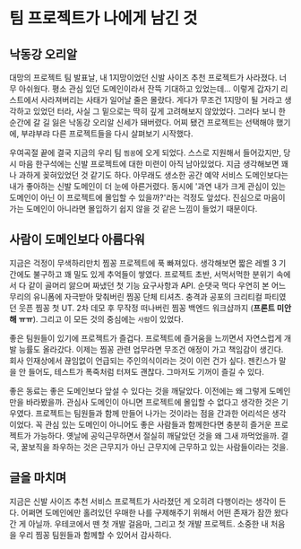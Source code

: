 # 팀 프로젝트가 나에게 남긴 것
## 낙동강 오리알
대망의 프로젝트 팀 발표날, 내 1지망이었던 신발 사이즈 추천 프로젝트가 사라졌다.
너무 아쉬웠다.
평소 관심 있던 도메인이라서 잔뜩 기대하고 있었는데...
이렇게 갑자기 리스트에서 사라져버리는 사태가 일어날 줄은 몰랐다.
게다가 무조건 1지망이 될 거라고 생각하고 있었던 터라, 사실 그 밑으로는 딱히 깊게 고려해보지 않았었다.
그러다 보니 한순간에 갈 길 잃은 낙동강 오리알 신세가 돼버렸다.
어찌 됐건 프로젝트는 선택해야 했기에, 부랴부랴 다른 프로젝트들을 다시 살펴보기 시작했다.

우여곡절 끝에 결국 지금의 우리 팀 `찜꽁`에 오게 되었다.
스스로 지원해서 들어갔지만, 당시 마음 한구석에는 신발 프로젝트에 대한 미련이 아직 남아있었다.
지금 생각해보면 꽤나 과하게 꽂혀있었던 것 같기도 하다.
아무래도 생소한 공간 예약 서비스 도메인보다는 내가 좋아하는 신발 도메인이 더 눈에 아른거렸다.
동시에 '과연 내가 크게 관심이 있는 도메인이 아닌 이 프로젝트에 몰입할 수 있을까?'라는 걱정도 앞섰다.
진심으로 마음이 가는 도메인이 아니라면 몰입하기 쉽지 않을 것 같은 느낌이 들었기 때문이다.

## 사람이 도메인보다 아름다워

지금은 걱정이 무색하리만치 찜꽁 프로젝트에 푹 빠져있다.
생각해보면 짧은 레벨 3 기간에도 불구하고 꽤 밀도 있게 추억들이 쌓였다.
프로젝트 초반, 서먹서먹한 분위기 속에서 다 같이 골머리 앓으며 짜냈던 첫 기능 요구사항과 API.
순댓국 먹다 우연히 본 어느 무리의 유니폼에 자극받아 맞춰버린 찜꽁 단체 티셔츠.
충격과 공포의 크리티컬 파티였던 웃픈 찜꽁 첫 UT.
2차 데모 후 무작정 떠나버린 찜꽁 백엔드 워크샵까지 (**프론트 미안해 ㅠㅠ**).
그리고 이 모든 것의 중심에는 `사람`이 있었다.

좋은 팀원들이 있기에 프로젝트가 즐겁다.
프로젝트에 즐거움을 느끼면서 자연스럽게 개발 능률도 올라갔다.
이제는 찜꽁 관련 업무라면 무조건 애정이 가고 책임감이 생긴다.
회사 인재상에서 끊임없이 언급되는 주인의식이라는 것이 이런 건가 싶다.
젠킨스가 말을 안 들어도, 테스트가 폭죽처럼 터져도 괜찮다.
그마저도 기꺼이 즐길 수 있다.

좋은 동료는 좋은 도메인보다 앞설 수 있다는 것을 깨달았다.
이전에는 왜 그렇게 도메인만을 바라봤을까.
관심사 도메인이 아니면 프로젝트에 몰입할 수 없다고 생각한 것은 기우였다.
프로젝트는 팀원들과 함께 만들어 나가는 것이라는 점을 간과한 어리석은 생각이었다.
꼭 관심 있는 도메인이 아니어도 좋은 사람들과 함께한다면 충분히 즐거운 프로젝트가 가능하다.
옛날에 공익근무하면서 절실히 깨달았던 것을 왜 그새 까먹었을까.
결국, 꿀보직을 좌우하는 것은 근무지가 아닌 근무지에 근무하고 있는 사람들이라는 것을.

## 글을 마치며
지금은 신발 사이즈 추천 서비스 프로젝트가 사라졌던 게 오히려 다행이라는 생각이 든다.
어쩌면 도메인에만 홀려있던 우매한 나를 구제해주기 위해서 어떤 존재가 잠깐 왔다 간 게 아닐까.
우테코에서 뗀 첫 개발 걸음마, 그리고 첫 개발 프로젝트.
소중한 내 처음을 우리 찜꽁 팀원들과 함께할 수 있어서 감사하다.
